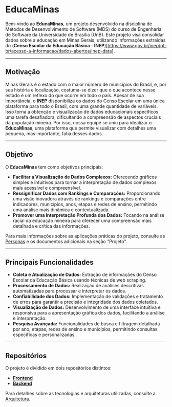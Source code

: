 # EducaMinas

Bem-vindo ao **EducaMinas**, um projeto desenvolvido na disciplina de Métodos de Desenvolvimento de Software (MDS) do curso de Engenharia de Software da Universidade de Brasília (UnB). Este projeto visa consolidar dados sobre a educação em Minas Gerais, utilizando informações extraídas do (**Censo Escolar da Educação Básica - INEP**)[https://www.gov.br/inep/pt-br/acesso-a-informacao/dados-abertos/inep-data].

---

## Motivação

Minas Gerais é o estado com o maior número de municípios do Brasil, e, por sua história e localização, costuma-se dizer que o que acontece nesse estado é um reflexo do que ocorre em todo o país. Apesar de sua importância, o **INEP** disponibiliza os dados do Censo Escolar em uma única plataforma para todo o Brasil, com uma grande quantidade de variáveis. Isso torna a obtenção e visualização de dados educacionais específicos uma tarefa desafiadora, dificultando a compreensão de aspectos cruciais da população mineira. Por isso, nossa equipe se uniu para idealizar o **EducaMinas**, uma plataforma que permite visualizar com detalhes uma pequena, mas importante, fatia desses dados.

---

## Objetivo

O **EducaMinas** tem como objetivos principais:

- **Facilitar a Visualização de Dados Complexos:** Oferecendo gráficos simples e intuitivos para tornar a interpretação de dados complexos mais acessível e compreensível.
- **Ressignificar Dados com Rankings e Comparações:** Proporcionando uma visão inovadora através de rankings e comparações entre indicadores, municípios, anos, etapas e redes de ensino, permitindo uma análise mais dinâmica e contextualizada.
- **Promover uma Interpretação Profunda dos Dados:** Focando na análise racial da educação mineira para oferecer uma compreensão mais detalhada e crítica das informações.

Para mais informações sobre as aplicações práticas do projeto, consulte as [Personas](project/personas.md) e os documentos adicionais na seção "Projeto".

---

## Principais Funcionalidades

- **Coleta e Atualização de Dados:** Extração de informações do Censo Escolar da Educação Básica usando técnicas de web scraping.
- **Processamento de Dados:** Realização de análises descritivas automatizadas para processar e interpretar os dados.
- **Confiabilidade dos Dados:** Implementação de validações e tratamento de erros para garantir a precisão e integridade dos dados coletados.
- **Visualização de Dados:** Desenvolvimento de uma interface intuitiva e responsiva para a apresentação gráfica dos dados, facilitando a análise e interpretação.
- **Pesquisa Avançada:** Funcionalidades de busca e filtragem detalhada por ano, etapas, redes de ensino e municípios, permitindo consultas específicas e personalizadas.

---

## Repositórios

O projeto é dividido em dois repositórios distintos:

- **[Frontend](https://github.com/unb-mds/2024-1-EducaMinas-frontend)**
- **[Backend](https://github.com/unb-mds/2024-1-EducaMinas-backend)**

Para detalhes sobre as tecnologias e arquiteturas utilizadas, consulte a [Arquitetura](project/arquitetura.md).
